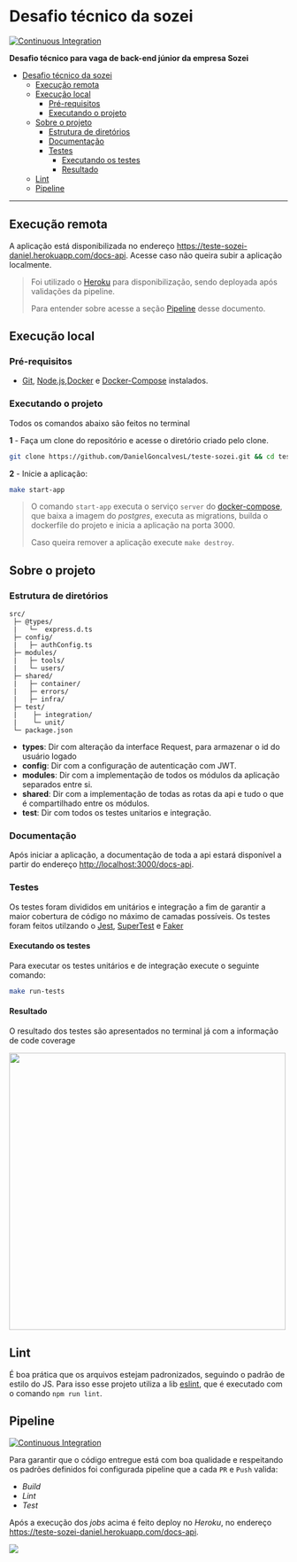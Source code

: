 # Desafio técnico da sozei

[![Continuous Integration](https://github.com/DanielGoncalvesL/teste-sozei/actions/workflows/continuous_integration.yml/badge.svg)](https://github.com/DanielGoncalvesL/teste-sozei/actions/workflows/continuous_integration.yml)

**Desafio técnico para vaga de back-end júnior da empresa Sozei**

- [Desafio técnico da sozei](#desafio-técnico-da-sozei)
  - [Execução remota](#execução-remota)
  - [Execução local](#execução-local)
    - [Pré-requisitos](#pré-requisitos)
    - [Executando o projeto](#executando-o-projeto)
  - [Sobre o projeto](#sobre-o-projeto)
    - [Estrutura de diretórios](#estrutura-de-diretórios)
    - [Documentação](#documentação)
    - [Testes](#testes)
      - [Executando os testes](#executando-os-testes)
      - [Resultado](#resultado)
  - [Lint](#lint)
  - [Pipeline](#pipeline)

---

## Execução remota

A aplicação está disponibilizada no endereço <https://teste-sozei-daniel.herokuapp.com/docs-api>. Acesse caso não queira subir a aplicação localmente.

> Foi utilizado o [Heroku](https://www.heroku.com/) para disponibilização, sendo deployada após validações da pipeline.
>
> Para entender sobre acesse  a seção [Pipeline](#pipeline) desse documento.

## Execução local

### Pré-requisitos

- [Git](https://git-scm.com/download/), [Node.js](https://nodejs.org/en/download/),[Docker](https://docs.docker.com/get-docker/) e [Docker-Compose](https://docs.docker.com/compose/install/) instalados.

### Executando o projeto

Todos os comandos abaixo são feitos no terminal

**1** - Faça um clone do repositório e acesse o diretório criado pelo clone.

```sh
git clone https://github.com/DanielGoncalvesL/teste-sozei.git && cd teste-sozei
```

**2** - Inicie a aplicação:

```sh
make start-app
```

> O comando `start-app` executa o serviço `server` do [docker-compose](./docker-compose.yml), que baixa a imagem do _postgres_, executa as migrations, builda o dockerfile do projeto e inicia a aplicação na porta 3000.
>
> Caso queira remover a aplicação execute `make destroy`.

## Sobre o projeto

### Estrutura de diretórios

```
src/
 ├─ @types/
 |   └─  express.d.ts
 ├─ config/
 |   ├─ authConfig.ts
 ├─ modules/
 |   ├─ tools/
 |   └─ users/
 ├─ shared/
 |   ├─ container/
 |   ├─ errors/
 |   ├─ infra/
 ├─ test/
 |    ├─ integration/
 |    └─ unit/
 └─ package.json
```

- **types**: Dir com alteração da interface Request, para armazenar o id do usuário logado
- **config**: Dir com a configuração de autenticação com JWT.
- **modules**: Dir com a implementação de todos os módulos da aplicação separados entre si.
- **shared**: Dir com a implementação de todas as rotas da api e tudo o que é compartilhado entre os módulos.
- **test**: Dir com todos os testes unitarios e integração.

### Documentação

Após iniciar a aplicação, a documentação de toda a api estará disponível a partir do endereço <http://localhost:3000/docs-api>.

### Testes

Os testes foram divididos em unitários e integração a fim de garantir a maior cobertura de código no máximo de camadas possíveis. Os testes foram feitos utilzando o [Jest](https://www.npmjs.com/package/jest), [SuperTest](https://www.npmjs.com/package/supertest) e [Faker](https://www.npmjs.com/package/faker)
#### Executando os testes

Para executar os testes unitários e de integração execute o seguinte comando:

```sh
make run-tests
```

#### Resultado

O resultado dos testes são apresentados no terminal já com a informação de code coverage

<img src=https://user-images.githubusercontent.com/55817154/112734154-c8798800-8f22-11eb-8ffb-47a433286ca1.png height="500">


## Lint

É boa prática que os arquivos estejam padronizados, seguindo o padrão de estilo do JS.
Para isso esse projeto utiliza a lib [eslint](https://www.npmjs.com/package/eslint), que é executado com o comando `npm run lint`.

## Pipeline

[![Continuous Integration](https://github.com/DanielGoncalvesL/teste-sozei/actions/workflows/continuous_integration.yml/badge.svg)](https://github.com/DanielGoncalvesL/teste-sozei/actions/workflows/continuous_integration.yml)

Para garantir que o código entregue está com boa qualidade e respeitando os padrões definidos foi configurada pipeline que a cada `PR` e `Push` valida:
- _Build_
- _Lint_
- _Test_

Após a execução dos _jobs_ acima é feito deploy no _Heroku_, no endereço <https://teste-sozei-daniel.herokuapp.com/docs-api>.

<img src=https://user-images.githubusercontent.com/55817154/113007972-0823b800-914d-11eb-8648-4ab7023a41b4.png>
